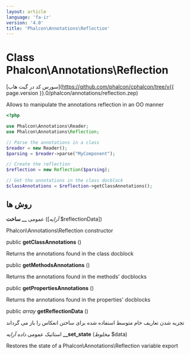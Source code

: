 ```yaml
---
layout: article
language: 'fa-ir'
version: '4.0'
title: 'Phalcon\Annotations\Reflection'
---
```

# Class **Phalcon\Annotations\Reflection**

[سورس کد در گیت هاب](https://github.com/phalcon/cphalcon/tree/v{{ page.version }}.0/phalcon/annotations/reflection.zep)

Allows to manipulate the annotations reflection in an OO manner

```php
<?php

use Phalcon\Annotations\Reader;
use Phalcon\Annotations\Reflection;

// Parse the annotations in a class
$reader = new Reader();
$parsing = $reader->parse("MyComponent");

// Create the reflection
$reflection = new Reflection($parsing);

// Get the annotations in the class docblock
$classAnnotations = $reflection->getClassAnnotations();

```

## روش ها

عمومی **__ ساخت** ([*آرایه* $reflectionData])

Phalcon\Annotations\Reflection constructor

public **getClassAnnotations** ()

Returns the annotations found in the class docblock

public **getMethodsAnnotations** ()

Returns the annotations found in the methods' docblocks

public **getPropertiesAnnotations** ()

Returns the annotations found in the properties' docblocks

public *array* **getReflectionData** ()

تجزیه شدن تعاریف خام متوسط استفاده شده برای ساختن انعکاس را باز می گرداند

استاتیک عمومی *داده آرایه* **__set_state** (*مخلوط* $data)

Restores the state of a Phalcon\Annotations\Reflection variable export